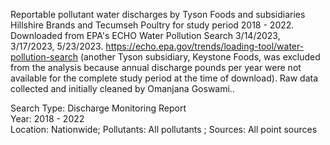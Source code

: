 Reportable pollutant water discharges by Tyson Foods and subsidiaries Hillshire Brands and Tecumseh Poultry for study period 2018 - 2022. Downloaded from EPA's ECHO Water Pollution Search 3/14/2023, 3/17/2023, 5/23/2023.
https://echo.epa.gov/trends/loading-tool/water-pollution-search 
(another Tyson subsidiary, Keystone Foods, was excluded from the analysis because annual discharge pounds per year were not available for the complete study period at the time of download).
Raw data collected and initially cleaned by Omanjana Goswami..

Search Type: Discharge Monitoring Report  
Year: 2018 - 2022  
Location: Nationwide; 
Pollutants: All pollutants ;
Sources: All point sources
